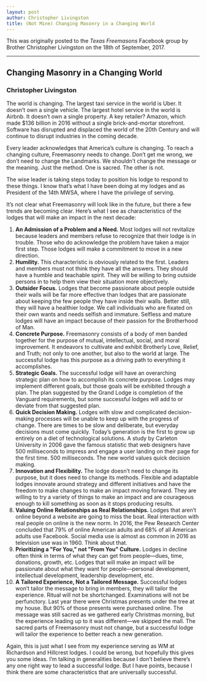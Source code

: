 ```yaml
---
layout: post
author: Christopher Livingston
title: (Not Mine) Changing Masonry in a Changing World
---
```

This was originally posted to the *Texas Freemasons* Facebook group by Brother Christopher Livingston on the 18th of September, 2017.

* * *

## Changing Masonry in a Changing World

### Christopher Livingston

The world is changing. The largest taxi service in the world is Uber. It doesn’t own a single vehicle. The largest hotel service in the world is Airbnb. It doesn’t own a single property. A key retailer? Amazon, which made $136 billion in 2016 without a single brick-and-mortar storefront. Software has disrupted and displaced the world of the 20th Century and will continue to disrupt industries in the coming decade.

Every leader acknowledges that America’s culture is changing. To reach a changing culture, Freemasonry needs to change. Don’t get me wrong, we don’t need to change the Landmarks. We shouldn’t change the message or the meaning. Just the method. One is sacred. The other is not.

The wise leader is taking steps today to position his lodge to respond to these things. I know that’s what I have been doing at my lodges and as President of the 14th MWSA, where I have the privilege of serving.

It’s not clear what Freemasonry will look like in the future, but there a few trends are becoming clear. Here’s what I see as characteristics of the lodges that will make an impact in the next decade:

1. **An Admission of a Problem and a Need.** Most lodges will not revitalize because leaders and members refuse to recognize that their lodge is in trouble. Those who do acknowledge the problem have taken a major first step. Those lodges will make a commitment to move in a new direction.
2. **Humility.** This characteristic is obviously related to the first. Leaders and members must not think they have all the answers. They should have a humble and teachable spirit. They will be willing to bring outside persons in to help them view their situation more objectively.
3. **Outsider Focus.** Lodges that become passionate about people outside their walls will be far more effective than lodges that are passionate about keeping the few people they have inside their walls. Better still, they will have a healthier lodge. We call individuals who are fixated on their own wants and needs selfish and immature. Selfless and mature lodges will have an impact because of their passion for the Brotherhood of Man.
4. **Concrete Purpose.** Freemasonry consists of a body of men banded together for the purpose of mutual, intellectual, social, and moral improvement. It endeavors to cultivate and exhibit Brotherly Love, Relief, and Truth; not only to one another, but also to the world at large. The successful lodge has this purpose as a driving path to everything it accomplishes.
5. **Strategic Goals.** The successful lodge will have an overarching strategic plan on how to accomplish its concrete purpose. Lodges may implement different goals, but those goals will be exhibited through a plan. The plan suggested by the Grand Lodge is completion of the Vanguard requirements, but some successful lodges will add to or deviate from that suggested plan.
6. **Quick Decision Making.** Lodges with slow and complicated decision-making processes will be unable to keep up with the progress of change. There are times to be slow and deliberate, but everyday decisions must come quickly. Today’s generation is the first to grow up entirely on a diet of technological solutions. A study by Carleton University in 2006 gave the famous statistic that web designers have 500 milliseconds to impress and engage a user landing on their page for the first time. 500 milliseconds. The new world values quick decision making.
7. **Innovation and Flexibility.** The lodge doesn’t need to change its purpose, but it does need to change its methods. Flexible and adaptable lodges innovate around strategy and different initiatives and have the freedom to make changes to make an impact moving forward. They are willing to try a variety of things to make an impact and are courageous enough to kill something as soon as it stops producing results.
8. **Valuing Online Relationships as Real Relationships.** Lodges that aren’t online beyond a website are going to miss the boat. Real interaction with real people on online is the new norm. In 2016, the Pew Research Center concluded that 79% of online American adults and 68% of all American adults use Facebook. Social media use is almost as common in 2016 as television use was in 1960. Think about that.
9. **Prioritizing a "For You," not "From You" Culture.** Lodges in decline often think in terms of what they can get from people—dues, time, donations, growth, etc. Lodges that will make an impact will be passionate about what they want for people—personal development, intellectual development, leadership development, etc.
10. **A Tailored Experience, Not a Tailored Message.** Successful lodges won’t tailor the message to bring in members, they will tailor the experience. Ritual will not be shortchanged. Examinations will not be perfunctory. Last year there were Christmas presents under the tree at my house. But 90% of those presents were purchased online. The message was still sacred as we gathered early Christmas morning, but the experience leading up to it was different—we skipped the mall. The sacred parts of Freemasonry must not change, but a successful lodge will tailor the experience to better reach a new generation.

Again, this is just what I see from my experience serving as WM at Richardson and Hillcrest lodges. I could be wrong, but hopefully this gives you some ideas. I’m talking in generalities because I don’t believe there’s any one right way to lead a successful lodge. But I have points, because I think there are some characteristics that are universally successful.
